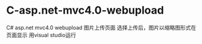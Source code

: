 # C-asp.net-mvc4.0-webupload
C# asp.net mvc4.0 webupload
图片上传页面
选择上传后，图片以缩略图形式在页面显示
用visual studio运行
